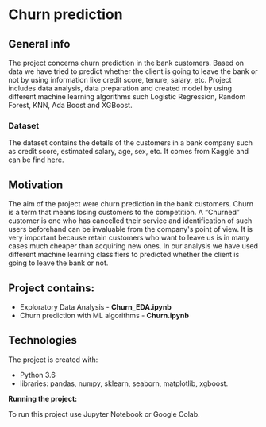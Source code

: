 # Churn prediction

## General info
The project concerns churn prediction in the bank customers. Based on data we have tried to predict whether the client is going to leave the bank or not by using information like credit score, tenure, salary, etc. Project includes data analysis, data preparation and created model by using different machine learning algorithms such Logistic Regression, Random Forest, KNN, Ada Boost and XGBoost.

### Dataset
The dataset contains the details of the customers in a bank company such as credit score, estimated salary, age, sex, etc. It comes from Kaggle and can be find 
[here](https://www.kaggle.com/shubh0799/churn-modelling).

## Motivation
The aim of the project were churn prediction in the bank customers. Churn is a term that means losing customers to the competition. A “Churned” customer is one who has cancelled their service and identification of such users beforehand can be invaluable from the company's point of view. It is very important because retain customers who want to leave us is in many cases much cheaper than acquiring new ones. In our analysis we have used different machine learning classifiers to predicted whether the client is going to leave the bank or not.

## Project contains:
- Exploratory Data Analysis - **Churn_EDA.ipynb**
- Churn prediction with ML algorithms - **Churn.ipynb**
    
## Technologies
The project is created with:
- Python 3.6
- libraries: pandas, numpy, sklearn, seaborn, matplotlib, xgboost.

**Running the project:**

To run this project use Jupyter Notebook or Google Colab.
